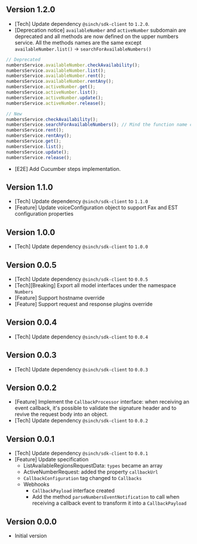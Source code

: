 ## Version 1.2.0
- [Tech] Update dependency `@sinch/sdk-client` to `1.2.0`.
- [Deprecation notice] `availableNumber` and `activeNumber` subdomain are deprecated and all methods are now defined on the upper numbers service.
   All the methods names are the same except `availableNumber.list()` -> `searchForAvailableNumbers()`

```typescript
// Deprecated
numbersService.availableNumber.checkAvailability();
numbersService.availableNumber.list();
numbersService.availableNumber.rent();
numbersService.availableNumber.rentAny();
numbersService.activeNumber.get();
numbersService.activeNumber.list();
numbersService.activeNumber.update();
numbersService.activeNumber.release();

// New
numbersService.checkAvailability();
numbersService.searchForAvailableNumbers(); // Mind the function name change
numbersService.rent();
numbersService.rentAny();
numbersService.get();
numbersService.list();
numbersService.update();
numbersService.release();
```
- [E2E] Add Cucumber steps implementation.

## Version 1.1.0
- [Tech] Update dependency `@sinch/sdk-client` to `1.1.0`
- [Feature] Update voiceConfiguration object to support Fax and EST configuration properties

## Version 1.0.0
- [Tech] Update dependency `@sinch/sdk-client` to `1.0.0`

## Version 0.0.5
- [Tech] Update dependency `@sinch/sdk-client` to `0.0.5`
- [Tech][Breaking] Export all model interfaces under the namespace `Numbers`
- [Feature] Support hostname override
- [Feature] Support request and response plugins override

## Version 0.0.4
- [Tech] Update dependency `@sinch/sdk-client` to `0.0.4`

## Version 0.0.3
 - [Tech] Update dependency `@sinch/sdk-client` to `0.0.3`

## Version 0.0.2

 - [Feature] Implement the `CallbackProcessor` interface: when receiving an event callback, it's possible to validate the signature header and to revive the request body into an object.
 - [Tech] Update dependency `@sinch/sdk-client` to `0.0.2`

## Version 0.0.1

 - [Tech] Update dependency `@sinch/sdk-client` to `0.0.1`
 - [Feature] Update specification
   - ListAvailableRegionsRequestData: `types` became an array
   - ActiveNumberRequest: added the property `callbackUrl`
   - `CallbackConfiguration` tag changed to `Callbacks`
   - Webhooks
     - `CallbackPayload` interface created
     - Add the method `parseNumbersEventNotification` to call when receiving a callback event to transform it into a `CallbackPayload`

## Version 0.0.0

- Initial version

